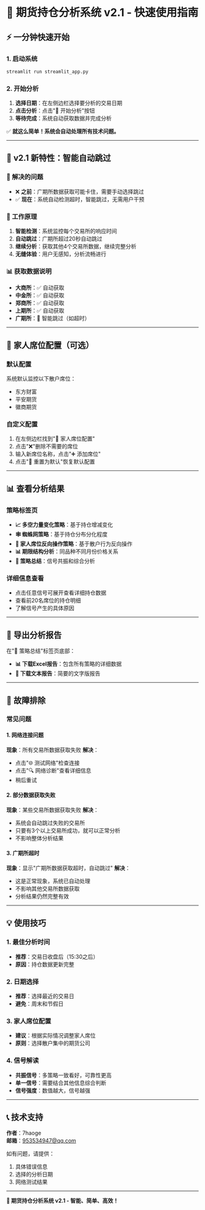 # 🚀 期货持仓分析系统 v2.1 - 快速使用指南

## ⚡ 一分钟快速开始

### 1. 启动系统
```bash
streamlit run streamlit_app.py
```

### 2. 开始分析
1. **选择日期**：在左侧边栏选择要分析的交易日期
2. **点击分析**：点击"🚀 开始分析"按钮
3. **等待完成**：系统自动获取数据并完成分析

✅ **就这么简单！系统会自动处理所有技术问题。**

---

## 🌟 v2.1 新特性：智能自动跳过

### 🎯 解决的问题
- ❌ **之前**：广期所数据获取可能卡住，需要手动选择跳过
- ✅ **现在**：系统自动检测超时，智能跳过，无需用户干预

### 🚀 工作原理
1. **智能检测**：系统监控每个交易所的响应时间
2. **自动跳过**：广期所超过20秒自动跳过
3. **继续分析**：获取其他4个交易所数据，继续完整分析
4. **无缝体验**：用户无感知，分析流畅进行

### 📊 获取数据说明
- **大商所**：✅ 自动获取
- **中金所**：✅ 自动获取  
- **郑商所**：✅ 自动获取
- **上期所**：✅ 自动获取
- **广期所**：🚀 智能跳过（如超时）

---

## 👥 家人席位配置（可选）

### 默认配置
系统默认监控以下散户席位：
- 东方财富
- 平安期货
- 徽商期货

### 自定义配置
1. 在左侧边栏找到"👥 家人席位配置"
2. 点击"❌"删除不需要的席位
3. 输入新席位名称，点击"➕ 添加席位"
4. 点击"🔄 重置为默认"恢复默认配置

---

## 📊 查看分析结果

### 策略标签页
- **📈 多空力量变化策略**：基于持仓增减变化
- **🕸️ 蜘蛛网策略**：基于持仓分布分化程度
- **👥 家人席位反向操作策略**：基于散户行为反向操作
- **📊 期限结构分析**：同品种不同月份价格关系
- **🎯 策略总结**：信号共振和综合分析

### 详细信息查看
- 点击任意信号可展开查看详细持仓数据
- 查看前20名席位的持仓明细
- 了解信号产生的具体原因

---

## 💾 导出分析报告

在"🎯 策略总结"标签页底部：
- **📊 下载Excel报告**：包含所有策略的详细数据
- **📝 下载文本报告**：简要的文字版报告

---

## 🔧 故障排除

### 常见问题

#### 1. 网络连接问题
**现象**：所有交易所数据获取失败
**解决**：
- 点击"🌐 测试网络"检查连接
- 点击"🔍 网络诊断"查看详细信息
- 稍后重试

#### 2. 部分数据获取失败
**现象**：某些交易所数据获取失败
**解决**：
- 系统会自动跳过失败的交易所
- 只要有3个以上交易所成功，就可以正常分析
- 不影响整体分析结果

#### 3. 广期所超时
**现象**：显示"广期所数据获取超时，自动跳过"
**解决**：
- 这是正常现象，系统已自动处理
- 不影响其他交易所数据获取
- 分析结果仍然完整有效

---

## 💡 使用技巧

### 1. 最佳分析时间
- **推荐**：交易日收盘后（15:30之后）
- **原因**：持仓数据更新完整

### 2. 日期选择
- **推荐**：选择最近的交易日
- **避免**：周末和节假日

### 3. 家人席位配置
- **建议**：根据实际情况调整家人席位
- **原则**：选择散户集中的期货公司

### 4. 信号解读
- **共振信号**：多策略一致看好，可靠性更高
- **单一信号**：需要结合其他信息综合判断
- **信号强度**：数值越大，信号越强

---

## 📞 技术支持

**作者**：7haoge  
**邮箱**：953534947@qq.com

如有问题，请提供：
1. 具体错误信息
2. 选择的分析日期
3. 网络测试结果

---

**🚀 期货持仓分析系统 v2.1 - 智能、简单、高效！** 
